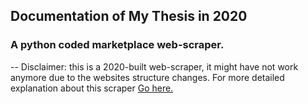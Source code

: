 ## Documentation of My Thesis in 2020
### A python coded marketplace web-scraper.
--
Disclaimer: this is a 2020-built web-scraper, it might have not work anymore due to the websites structure changes.
For more detailed explanation about this scraper [Go here.](https://github.com/mghozyah/thesis2020/wiki)
